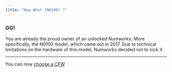 ```yaml
---
title: "Now What (N0100) ?"
---
```


### GG!

You are already the proud owner of an unlocked Numworks. More specifically, the N0100 model, which came out in 2017.
Due to technical limitations on the hardware of this model, Numworks decided not to lock it.

___

You can now [choose a CFW](/docs/cfw/choose-a-cfw)
